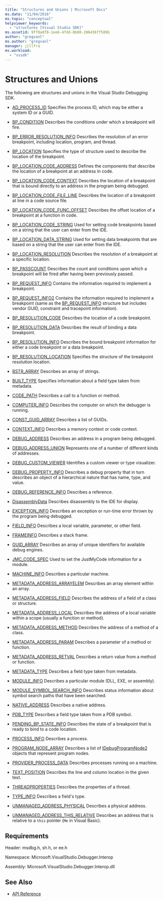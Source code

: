 ```yaml
---
title: "Structures and Unions | Microsoft Docs"
ms.date: "11/04/2016"
ms.topic: "conceptual"
helpviewer_keywords:
  - "structures [Visual Studio SDK]"
ms.assetid: 9ff0a8f8-1ee6-4fdd-8b80-206436ff589b
author: "gregvanl"
ms.author: "gregvanl"
manager: jillfra
ms.workload:
  - "vssdk"
---
```

# Structures and Unions
The following are structures and unions in the Visual Studio Debugging SDK.

- [AD_PROCESS_ID](../../../extensibility/debugger/reference/ad-process-id.md)
 Specifies the process ID, which may be either a system ID or a GUID.

- [BP_CONDITION](../../../extensibility/debugger/reference/bp-condition.md)
 Describes the conditions under which a breakpoint will fire.

- [BP_ERROR_RESOLUTION_INFO](../../../extensibility/debugger/reference/bp-error-resolution-info.md)
 Describes the resolution of an error breakpoint, including location, program, and thread.

- [BP_LOCATION](../../../extensibility/debugger/reference/bp-location.md)
 Specifies the type of structure used to describe the location of the breakpoint.

- [BP_LOCATION_CODE_ADDRESS](../../../extensibility/debugger/reference/bp-location-code-address.md)
 Defines the components that describe the location of a breakpoint at an address in code.

- [BP_LOCATION_CODE_CONTEXT](../../../extensibility/debugger/reference/bp-location-code-context.md)
 Describes the location of a breakpoint that is bound directly to an address in the program being debugged.

- [BP_LOCATION_CODE_FILE_LINE](../../../extensibility/debugger/reference/bp-location-code-file-line.md)
 Describes the location of a breakpoint at line in a code source file.

- [BP_LOCATION_CODE_FUNC_OFFSET](../../../extensibility/debugger/reference/bp-location-code-func-offset.md)
 Describes the offset location of a breakpoint at a function in code.

- [BP_LOCATION_CODE_STRING](../../../extensibility/debugger/reference/bp-location-code-string.md)
 Used for setting code breakpoints based on a string that the user can enter from the IDE.

- [BP_LOCATION_DATA_STRING](../../../extensibility/debugger/reference/bp-location-data-string.md)
 Used for setting data breakpoints that are based on a string that the user can enter from the IDE.

- [BP_LOCATION_RESOLUTION](../../../extensibility/debugger/reference/bp-location-resolution.md)
 Describes the resolution of a breakpoint at a specific location.

- [BP_PASSCOUNT](../../../extensibility/debugger/reference/bp-passcount.md)
 Describes the count and conditions upon which a breakpoint will be fired after having been previously passed.

- [BP_REQUEST_INFO](../../../extensibility/debugger/reference/bp-request-info.md)
 Contains the information required to implement a breakpoint.

- [BP_REQUEST_INFO2](../../../extensibility/debugger/reference/bp-request-info2.md)
 Contains the information required to implement a breakpoint (same as the [BP_REQUEST_INFO](../../../extensibility/debugger/reference/bp-request-info.md) structure but includes vendor GUID, constraint and tracepoint information).

- [BP_RESOLUTION_CODE](../../../extensibility/debugger/reference/bp-resolution-code.md)
 Describes the location of a code breakpoint.

- [BP_RESOLUTION_DATA](../../../extensibility/debugger/reference/bp-resolution-data.md)
 Describes the result of binding a data breakpoint.

- [BP_RESOLUTION_INFO](../../../extensibility/debugger/reference/bp-resolution-info.md)
 Describes the bound breakpoint information for either a code breakpoint or a data breakpoint.

- [BP_RESOLUTION_LOCATION](../../../extensibility/debugger/reference/bp-resolution-location.md)
 Specifies the structure of the breakpoint resolution location.

- [BSTR_ARRAY](../../../extensibility/debugger/reference/bstr-array.md)
 Describes an array of strings.

- [BUILT_TYPE](../../../extensibility/debugger/reference/built-type.md)
 Specifies information about a field type taken from metadata.

- [CODE_PATH](../../../extensibility/debugger/reference/code-path.md)
 Describes a call to a function or method.

- [COMPUTER_INFO](../../../extensibility/debugger/reference/computer-info.md)
 Describes the computer on which the debugger is running.

- [CONST_GUID_ARRAY](../../../extensibility/debugger/reference/const-guid-array.md)
 Describes a list of GUIDs.

- [CONTEXT_INFO](../../../extensibility/debugger/reference/context-info.md)
 Describes a memory context or code context.

- [DEBUG_ADDRESS](../../../extensibility/debugger/reference/debug-address.md)
 Describes an address in a program being debugged.

- [DEBUG_ADDRESS_UNION](../../../extensibility/debugger/reference/debug-address-union.md)
 Represents one of a number of different kinds of addresses.

- [DEBUG_CUSTOM_VIEWER](../../../extensibility/debugger/reference/debug-custom-viewer.md)
 Identifies a custom viewer or type visualizer.

- [DEBUG_PROPERTY_INFO](../../../extensibility/debugger/reference/debug-property-info.md)
 Describes a debug property that in turn describes an object of a hierarchical nature that has name, type, and value.

- [DEBUG_REFERENCE_INFO](../../../extensibility/debugger/reference/debug-reference-info.md)
 Describes a reference.

- [DisassemblyData](../../../extensibility/debugger/reference/disassemblydata.md)
 Describes disassembly to the IDE for display.

- [EXCEPTION_INFO](../../../extensibility/debugger/reference/exception-info.md)
 Describes an exception or run-time error thrown by the program being debugged.

- [FIELD_INFO](../../../extensibility/debugger/reference/field-info.md)
 Describes a local variable, parameter, or other field.

- [FRAMEINFO](../../../extensibility/debugger/reference/frameinfo.md)
 Describes a stack frame.

- [GUID_ARRAY](../../../extensibility/debugger/reference/guid-array.md)
 Describes an array of unique identifiers for available debug engines.

- [JMC_CODE_SPEC](../../../extensibility/debugger/reference/jmc-code-spec.md)
 Used to set the JustMyCode information for a module.

- [MACHINE_INFO](../../../extensibility/debugger/reference/machine-info.md)
 Describes a particular machine.

- [METADATA_ADDRESS_ARRAYELEM](../../../extensibility/debugger/reference/metadata-address-arrayelem.md)
 Describes an array element within an array.

- [METADATA_ADDRESS_FIELD](../../../extensibility/debugger/reference/metadata-address-field.md)
 Describes the address of a field of a class or structure.

- [METADATA_ADDRESS_LOCAL](../../../extensibility/debugger/reference/metadata-address-local.md)
 Describes the address of a local variable within a scope (usually a function or method).

- [METADATA_ADDRESS_METHOD](../../../extensibility/debugger/reference/metadata-address-method.md)
 Describes the address of a method of a class.

- [METADATA_ADDRESS_PARAM](../../../extensibility/debugger/reference/metadata-address-param.md)
 Describes a parameter of a method or function.

- [METADATA_ADDRESS_RETVAL](../../../extensibility/debugger/reference/metadata-address-retval.md)
 Describes a return value from a method or function.

- [METADATA_TYPE](../../../extensibility/debugger/reference/metadata-type.md)
 Describes a field type taken from metadata.

- [MODULE_INFO](../../../extensibility/debugger/reference/module-info.md)
 Describes a particular module (DLL, EXE, or assembly).

- [MODULE_SYMBOL_SEARCH_INFO](../../../extensibility/debugger/reference/module-symbol-search-info.md)
 Describes status information about symbol search paths that have been searched.

- [NATIVE_ADDRESS](../../../extensibility/debugger/reference/native-address.md)
 Describes a native address.

- [PDB_TYPE](../../../extensibility/debugger/reference/pdb-type.md)
 Describes a field type taken from a PDB symbol.

- [PENDING_BP_STATE_INFO](../../../extensibility/debugger/reference/pending-bp-state-info.md)
 Describes the state of a breakpoint that is ready to bind to a code location.

- [PROCESS_INFO](../../../extensibility/debugger/reference/process-info.md)
 Describes a process.

- [PROGRAM_NODE_ARRAY](../../../extensibility/debugger/reference/program-node-array.md)
 Describes a list of [IDebugProgramNode2](../../../extensibility/debugger/reference/idebugprogramnode2.md) objects that represent program nodes.

- [PROVIDER_PROCESS_DATA](../../../extensibility/debugger/reference/provider-process-data.md)
 Describes processes running on a machine.

- [TEXT_POSITION](../../../extensibility/debugger/reference/text-position.md)
 Describes the line and column location in the given text.

- [THREADPROPERTIES](../../../extensibility/debugger/reference/threadproperties.md)
 Describes the properties of a thread.

- [TYPE_INFO](../../../extensibility/debugger/reference/type-info.md)
 Describes a field's type.

- [UNMANAGED_ADDRESS_PHYSICAL](../../../extensibility/debugger/reference/unmanaged-address-physical.md)
 Describes a physical address.

- [UNMANAGED_ADDRESS_THIS_RELATIVE](../../../extensibility/debugger/reference/unmanaged-address-this-relative.md)
 Describes an address that is relative to a `this` pointer (`Me` in Visual Basic).

## Requirements
 Header: msdbg.h, sh.h, or ee.h

 Namespace: Microsoft.VisualStudio.Debugger.Interop

 Assembly: Microsoft.VisualStudio.Debugger.Interop.dll

## See Also
- [API Reference](../../../extensibility/debugger/reference/api-reference-visual-studio-debugging.md)